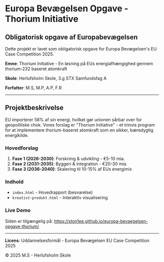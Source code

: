 # Europa Bevægelsen Opgave - Thorium Initiative

## Obligatorisk opgave af Europabevægelsen

Dette projekt er lavet som obligatorisk opgave for Europa Bevægelsen's EU Case Competition 2025.

**Emne**: Thorium Initiative - En løsning på EUs energiafhængighed gennem thorium-232 baseret atomkraft

**Skole**: Herlufsholm Skole, 3.g STX Samfundsfag A

**Forfatter**: M.S, M.P, A.P, F.R

---

## Projektbeskrivelse

EU importerer 58% af sin energi, hvilket gør unionen sårbar over for geopolitiske chok. Vores forslag er "Thorium Initiative" - et trinvis program for at implementere thorium-baseret atomkraft som en sikker, bæredygtig energikilde.

### Hovedforslag
1. **Fase 1 (2026-2030)**: Forskning & udvikling - €5-10 mia.
2. **Fase 2 (2031-2035)**: Byggeri & integration - €20-30 mia.
3. **Fase 3 (2036-2040)**: Skalering til 10-15% af EUs energimix

### Indhold
- `index.html` - Hovedrapport (besvarelse)
- `kreativt-produkt.html` - Interaktiv visualisering


### Live Demo
Siden er tilgængelig på: https://ston1ee.github.io/europa-bevaegelsen-opgave-thorium/

---

**Licens**: Uddannelsesformål - Europa Bevægelsen EU Case Competition 2025

© 2025 M.S - Herlufsholm Skole
